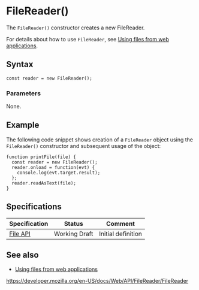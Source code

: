 # FileReader()

The `FileReader()` constructor creates a new FileReader.

For details about how to use `FileReader`, see [Using files from web applications](../file/using_files_from_web_applications).

## Syntax

    const reader = new FileReader();

### Parameters

None.

## Example

The following code snippet shows creation of a `FileReader` object using the `FileReader()` constructor and subsequent usage of the object:

    function printFile(file) {
      const reader = new FileReader();
      reader.onload = function(evt) {
        console.log(evt.target.result);
      };
      reader.readAsText(file);
    }

## Specifications

<table><thead><tr class="header"><th>Specification</th><th>Status</th><th>Comment</th></tr></thead><tbody><tr class="odd"><td><a href="https://w3c.github.io/FileAPI/">File API</a></td><td><span class="spec-wd">Working Draft</span></td><td>Initial definition</td></tr></tbody></table>

## See also

- [Using files from web applications](../file/using_files_from_web_applications)

<a href="https://developer.mozilla.org/en-US/docs/Web/API/FileReader/FileReader" class="_attribution-link">https://developer.mozilla.org/en-US/docs/Web/API/FileReader/FileReader</a>
